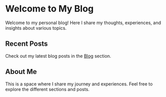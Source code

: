 # Welcome to My Blog

Welcome to my personal blog! Here I share my thoughts, experiences, and insights about various topics.

## Recent Posts

Check out my latest blog posts in the [Blog](blog/index.md) section.

## About Me

This is a space where I share my journey and experiences. Feel free to explore the different sections and posts.
